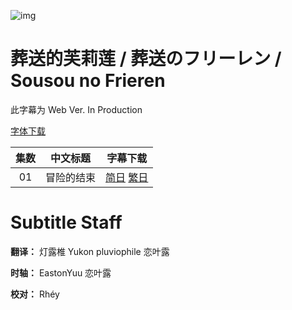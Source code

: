 ![img](https://p.inari.site/kitauji/202309/28/Frieren1.png)

# 葬送的芙莉莲 / 葬送のフリーレン / Sousou no Frieren

此字幕为 Web Ver. In Production

[字体下载]()

|集数|中文标题|字幕下载|
|:-:|:-:|:-:|
|01|冒险的结束|[简日]() [繁日]()|

# Subtitle Staff

**翻译：** 灯露椎 Yukon pluviophile 恋叶露

**时轴：** EastonYuu 恋叶露

**校对：**  Rhéy
